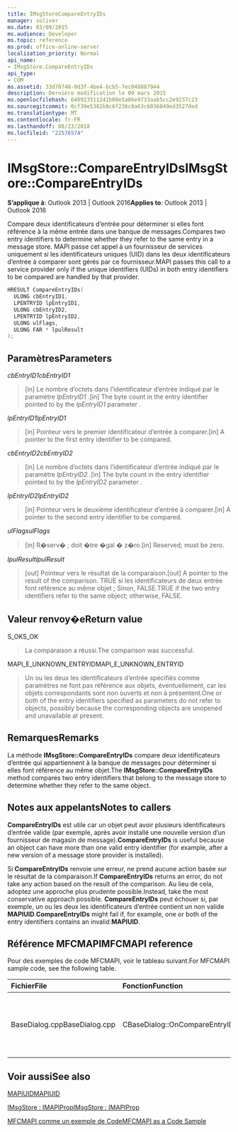 ```yaml
---
title: IMsgStoreCompareEntryIDs
manager: soliver
ms.date: 03/09/2015
ms.audience: Developer
ms.topic: reference
ms.prod: office-online-server
localization_priority: Normal
api_name:
- IMsgStore.CompareEntryIDs
api_type:
- COM
ms.assetid: 33d70748-0d3f-4be4-bcb5-7ec048887944
description: Dernière modification le 09 mars 2015
ms.openlocfilehash: 640923511241b08e5a86e9733aab5cc2e9237c23
ms.sourcegitcommit: 0cf39e5382b8c6f236c8a63c6036849ed3527ded
ms.translationtype: MT
ms.contentlocale: fr-FR
ms.lasthandoff: 08/23/2018
ms.locfileid: "22576574"
---
```

# <a name="imsgstorecompareentryids"></a><span data-ttu-id="f6524-103">IMsgStore::CompareEntryIDs</span><span class="sxs-lookup"><span data-stu-id="f6524-103">IMsgStore::CompareEntryIDs</span></span>

  
  
<span data-ttu-id="f6524-104">**S’applique à**: Outlook 2013 | Outlook 2016</span><span class="sxs-lookup"><span data-stu-id="f6524-104">**Applies to**: Outlook 2013 | Outlook 2016</span></span> 
  
<span data-ttu-id="f6524-105">Compare deux identificateurs d’entrée pour déterminer si elles font référence à la même entrée dans une banque de messages.</span><span class="sxs-lookup"><span data-stu-id="f6524-105">Compares two entry identifiers to determine whether they refer to the same entry in a message store.</span></span> <span data-ttu-id="f6524-106">MAPI passe cet appel à un fournisseur de services uniquement si les identificateurs uniques (UID) dans les deux identificateurs d’entrée à comparer sont gérés par ce fournisseur.</span><span class="sxs-lookup"><span data-stu-id="f6524-106">MAPI passes this call to a service provider only if the unique identifiers (UIDs) in both entry identifiers to be compared are handled by that provider.</span></span>
  
```cpp
HRESULT CompareEntryIDs(
  ULONG cbEntryID1,
  LPENTRYID lpEntryID1,
  ULONG cbEntryID2,
  LPENTRYID lpEntryID2,
  ULONG ulFlags,
  ULONG FAR * lpulResult
);
```

## <a name="parameters"></a><span data-ttu-id="f6524-107">Paramètres</span><span class="sxs-lookup"><span data-stu-id="f6524-107">Parameters</span></span>

 <span data-ttu-id="f6524-108">_cbEntryID1_</span><span class="sxs-lookup"><span data-stu-id="f6524-108">_cbEntryID1_</span></span>
  
> <span data-ttu-id="f6524-109">[in] Le nombre d’octets dans l’identificateur d’entrée indiqué par le paramètre _lpEntryID1_ _._</span><span class="sxs-lookup"><span data-stu-id="f6524-109">[in] The byte count in the entry identifier pointed to by the  _lpEntryID1_ parameter  _._</span></span>
    
 <span data-ttu-id="f6524-110">_lpEntryID1_</span><span class="sxs-lookup"><span data-stu-id="f6524-110">_lpEntryID1_</span></span>
  
> <span data-ttu-id="f6524-111">[in] Pointeur vers le premier identificateur d’entrée à comparer.</span><span class="sxs-lookup"><span data-stu-id="f6524-111">[in] A pointer to the first entry identifier to be compared.</span></span>
    
 <span data-ttu-id="f6524-112">_cbEntryID2_</span><span class="sxs-lookup"><span data-stu-id="f6524-112">_cbEntryID2_</span></span>
  
> <span data-ttu-id="f6524-113">[in] Le nombre d’octets dans l’identificateur d’entrée indiqué par le paramètre _lpEntryID2_ _._</span><span class="sxs-lookup"><span data-stu-id="f6524-113">[in] The byte count in the entry identifier pointed to by the  _lpEntryID2_ parameter  _._</span></span>
    
 <span data-ttu-id="f6524-114">_lpEntryID2_</span><span class="sxs-lookup"><span data-stu-id="f6524-114">_lpEntryID2_</span></span>
  
> <span data-ttu-id="f6524-115">[in] Pointeur vers le deuxième identificateur d’entrée à comparer.</span><span class="sxs-lookup"><span data-stu-id="f6524-115">[in] A pointer to the second entry identifier to be compared.</span></span>
    
 <span data-ttu-id="f6524-116">_ulFlags_</span><span class="sxs-lookup"><span data-stu-id="f6524-116">_ulFlags_</span></span>
  
> <span data-ttu-id="f6524-117">[in] R�serv� ; doit �tre �gal � z�ro.</span><span class="sxs-lookup"><span data-stu-id="f6524-117">[in] Reserved; must be zero.</span></span>
    
 <span data-ttu-id="f6524-118">_lpulResult_</span><span class="sxs-lookup"><span data-stu-id="f6524-118">_lpulResult_</span></span>
  
> <span data-ttu-id="f6524-119">[out] Pointeur vers le résultat de la comparaison.</span><span class="sxs-lookup"><span data-stu-id="f6524-119">[out] A pointer to the result of the comparison.</span></span> <span data-ttu-id="f6524-120">TRUE si les identificateurs de deux entrée font référence au même objet ; Sinon, FALSE.</span><span class="sxs-lookup"><span data-stu-id="f6524-120">TRUE if the two entry identifiers refer to the same object; otherwise, FALSE.</span></span>
    
## <a name="return-value"></a><span data-ttu-id="f6524-121">Valeur renvoy�e</span><span class="sxs-lookup"><span data-stu-id="f6524-121">Return value</span></span>

<span data-ttu-id="f6524-122">S_OK</span><span class="sxs-lookup"><span data-stu-id="f6524-122">S_OK</span></span> 
  
> <span data-ttu-id="f6524-123">La comparaison a réussi.</span><span class="sxs-lookup"><span data-stu-id="f6524-123">The comparison was successful.</span></span>
    
<span data-ttu-id="f6524-124">MAPI_E_UNKNOWN_ENTRYID</span><span class="sxs-lookup"><span data-stu-id="f6524-124">MAPI_E_UNKNOWN_ENTRYID</span></span> 
  
> <span data-ttu-id="f6524-125">Un ou les deux les identificateurs d’entrée spécifiés comme paramètres ne font pas référence aux objets, éventuellement, car les objets correspondants sont non ouverts et non à présentent.</span><span class="sxs-lookup"><span data-stu-id="f6524-125">One or both of the entry identifiers specified as parameters do not refer to objects, possibly because the corresponding objects are unopened and unavailable at present.</span></span>
    
## <a name="remarks"></a><span data-ttu-id="f6524-126">Remarques</span><span class="sxs-lookup"><span data-stu-id="f6524-126">Remarks</span></span>

<span data-ttu-id="f6524-127">La méthode **IMsgStore::CompareEntryIDs** compare deux identificateurs d’entrée qui appartiennent à la banque de messages pour déterminer si elles font référence au même objet.</span><span class="sxs-lookup"><span data-stu-id="f6524-127">The **IMsgStore::CompareEntryIDs** method compares two entry identifiers that belong to the message store to determine whether they refer to the same object.</span></span> 
  
## <a name="notes-to-callers"></a><span data-ttu-id="f6524-128">Notes aux appelants</span><span class="sxs-lookup"><span data-stu-id="f6524-128">Notes to callers</span></span>

 <span data-ttu-id="f6524-129">**CompareEntryIDs** est utile car un objet peut avoir plusieurs identificateurs d’entrée valide (par exemple, après avoir installé une nouvelle version d’un fournisseur de magasin de message).</span><span class="sxs-lookup"><span data-stu-id="f6524-129">**CompareEntryIDs** is useful because an object can have more than one valid entry identifier (for example, after a new version of a message store provider is installed).</span></span> 
  
<span data-ttu-id="f6524-130">Si **CompareEntryIDs** renvoie une erreur, ne prend aucune action basée sur le résultat de la comparaison.</span><span class="sxs-lookup"><span data-stu-id="f6524-130">If **CompareEntryIDs** returns an error, do not take any action based on the result of the comparison.</span></span> <span data-ttu-id="f6524-131">Au lieu de cela, adoptez une approche plus prudente possible.</span><span class="sxs-lookup"><span data-stu-id="f6524-131">Instead, take the most conservative approach possible.</span></span> <span data-ttu-id="f6524-132">**CompareEntryIDs** peut échouer si, par exemple, un ou les deux les identificateurs d’entrée contient un non valide **MAPIUID**.</span><span class="sxs-lookup"><span data-stu-id="f6524-132">**CompareEntryIDs** might fail if, for example, one or both of the entry identifiers contains an invalid **MAPIUID**.</span></span> 
  
## <a name="mfcmapi-reference"></a><span data-ttu-id="f6524-133">Référence MFCMAPI</span><span class="sxs-lookup"><span data-stu-id="f6524-133">MFCMAPI reference</span></span>

<span data-ttu-id="f6524-134">Pour des exemples de code MFCMAPI, voir le tableau suivant.</span><span class="sxs-lookup"><span data-stu-id="f6524-134">For MFCMAPI sample code, see the following table.</span></span>
  
|<span data-ttu-id="f6524-135">**Fichier**</span><span class="sxs-lookup"><span data-stu-id="f6524-135">**File**</span></span>|<span data-ttu-id="f6524-136">**Fonction**</span><span class="sxs-lookup"><span data-stu-id="f6524-136">**Function**</span></span>|<span data-ttu-id="f6524-137">**Commentaire**</span><span class="sxs-lookup"><span data-stu-id="f6524-137">**Comment**</span></span>|
|:-----|:-----|:-----|
|<span data-ttu-id="f6524-138">BaseDialog.cpp</span><span class="sxs-lookup"><span data-stu-id="f6524-138">BaseDialog.cpp</span></span>  <br/> |<span data-ttu-id="f6524-139">CBaseDialog::OnCompareEntryIDs</span><span class="sxs-lookup"><span data-stu-id="f6524-139">CBaseDialog::OnCompareEntryIDs</span></span>  <br/> |<span data-ttu-id="f6524-140">MFCMAPI utilise la méthode **IMsgStore::CompareEntryIDs** pour comparer les identificateurs d’entrée.</span><span class="sxs-lookup"><span data-stu-id="f6524-140">MFCMAPI uses the **IMsgStore::CompareEntryIDs** method to compare entry IDs.</span></span>  <br/> |
   
## <a name="see-also"></a><span data-ttu-id="f6524-141">Voir aussi</span><span class="sxs-lookup"><span data-stu-id="f6524-141">See also</span></span>



[<span data-ttu-id="f6524-142">MAPIUID</span><span class="sxs-lookup"><span data-stu-id="f6524-142">MAPIUID</span></span>](mapiuid.md)
  
[<span data-ttu-id="f6524-143">IMsgStore : IMAPIProp</span><span class="sxs-lookup"><span data-stu-id="f6524-143">IMsgStore : IMAPIProp</span></span>](imsgstoreimapiprop.md)


[<span data-ttu-id="f6524-144">MFCMAPI comme un exemple de Code</span><span class="sxs-lookup"><span data-stu-id="f6524-144">MFCMAPI as a Code Sample</span></span>](mfcmapi-as-a-code-sample.md)

